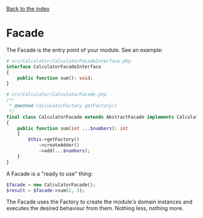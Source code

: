 [Back to the index](../docs)

# Facade

The Facade is the entry point of your module. See an example:

```php
# src/Calculator/CalculatorFacadeInterface.php
interface CalculatorFacadeInterface 
{
    public function sum(): void;
}
```

```php
# src/Calculator/CalculatorFacade.php
/**
 * @method CalculatorFactory getFactory()
 */
final class CalculatorFacade extends AbstractFacade implements CalculatorFacadeInterface
{
    public function sum(int ...$numbers): int
    {
        $this->getFactory()
            ->createAdder()
            ->add(...$numbers);
    }
}
```

A Facade is a "ready to use" thing:

```php 
$facade = new CalculatorFacade();
$result = $facade->sum(2, 3);  
```

The Facade uses the Factory to create the module's domain instances and executes the desired behaviour from them. 
Nothing less, nothing more. 
